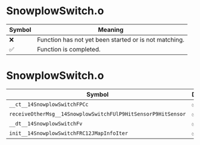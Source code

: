 # SnowplowSwitch.o
| Symbol | Meaning 
| ------------- | ------------- 
| :x: | Function has not yet been started or is not matching. 
| :white_check_mark: | Function is completed. 


# SnowplowSwitch.o
| Symbol | Decompiled? |
| ------------- | ------------- |
| `__ct__14SnowplowSwitchFPCc` | :white_check_mark: |
| `receiveOtherMsg__14SnowplowSwitchFUlP9HitSensorP9HitSensor` | :white_check_mark: |
| `__dt__14SnowplowSwitchFv` | :white_check_mark: |
| `init__14SnowplowSwitchFRC12JMapInfoIter` | :white_check_mark: |
